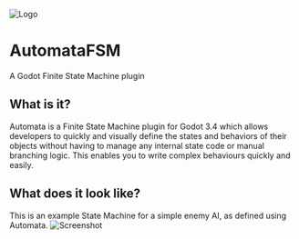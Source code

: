 
![Logo](https://i.imgur.com/eN2sxkg.png)
# AutomataFSM
 A Godot Finite State Machine plugin

## What is it?
Automata is a Finite State Machine plugin for Godot 3.4 which allows developers to quickly and visually define the states and behaviors of their objects without having to manage any internal state code or manual branching logic. This enables you to write complex behaviours quickly and easily.

## What does it look like?
This is an example State Machine for a simple enemy AI, as defined using Automata.
![Screenshot](https://i.imgur.com/pBohZVI.png)
